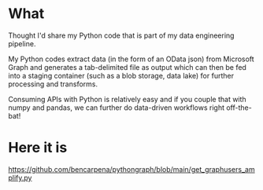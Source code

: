 # What
Thought I'd share my Python code that is part of my data engineering pipeline.

My Python codes extract data (in the form of an OData json) from Microsoft Graph and generates a tab-delimited file as output which can then be fed into a staging container (such as a blob storage, data lake) for further processing and transforms.

Consuming APIs with Python is relatively easy and if you couple that with numpy and pandas, we can further do data-driven workflows right off-the-bat!

# Here it is
https://github.com/bencarpena/pythongraph/blob/main/get_graphusers_amplify.py
